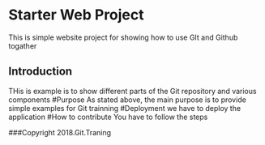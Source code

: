 # Starter Web Project
This is simple website project for showing how to use GIt and Github 
togather

## Introduction
THis is example is to show different parts of the Git repository and 
various components
#Purpose
As stated above, the main purpose is to provide simple examples for Git 
trainning
#Deployment
we have to deploy the application
#How to contribute
You have to follow the steps 

###Copyright
2018.Git.Traning
